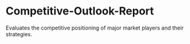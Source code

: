 # Competitive-Outlook-Report
Evaluates the competitive positioning of major market players and their strategies.
